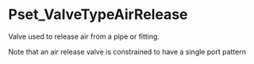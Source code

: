 # Pset_ValveTypeAirRelease

Valve used to release air from a pipe or fitting.
<!-- end of short definition -->

Note that an air release valve is constrained to have a single port pattern
